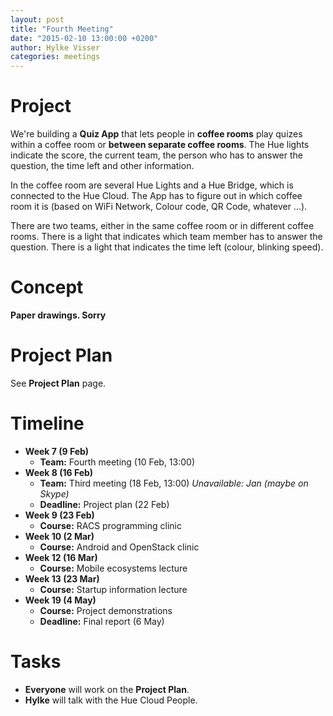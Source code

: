 ```yaml
---
layout: post
title: "Fourth Meeting"
date: "2015-02-10 13:00:00 +0200"
author: Hylke Visser
categories: meetings
---
```


# Project

We're building a **Quiz App** that lets people in **coffee rooms** play quizes within a coffee room or **between separate coffee rooms**. The Hue lights indicate the score, the current team, the person who has to answer the question, the time left and other information.

In the coffee room are several Hue Lights and a Hue Bridge, which is connected to the Hue Cloud. The App has to figure out in which coffee room it is (based on WiFi Network, Colour code, QR Code, whatever ...).

There are two teams, either in the same coffee room or in different coffee rooms. There is a light that indicates which team member has to answer the question. There is a light that indicates the time left (colour, blinking speed).

# Concept

**Paper drawings. Sorry**

# Project Plan

See **Project Plan** page.

# Timeline

* **Week 7 (9 Feb)**
  * **Team:** Fourth meeting (10 Feb, 13:00)
* **Week 8 (16 Feb)**
  * **Team:** Third meeting (18 Feb, 13:00) *Unavailable: Jan (maybe on Skype)*
  * **Deadline:** Project plan (22 Feb)
* **Week 9 (23 Feb)**
  * **Course:** RACS programming clinic
* **Week 10 (2 Mar)**
  * **Course:** Android and OpenStack clinic
* **Week 12 (16 Mar)**
  * **Course:** Mobile ecosystems lecture
* **Week 13 (23 Mar)**
  * **Course:** Startup information lecture
* **Week 19 (4 May)**
  * **Course:** Project demonstrations
  * **Deadline:** Final report (6 May)

# Tasks

* **Everyone** will work on the **Project Plan**.
* **Hylke** will talk with the Hue Cloud People.
